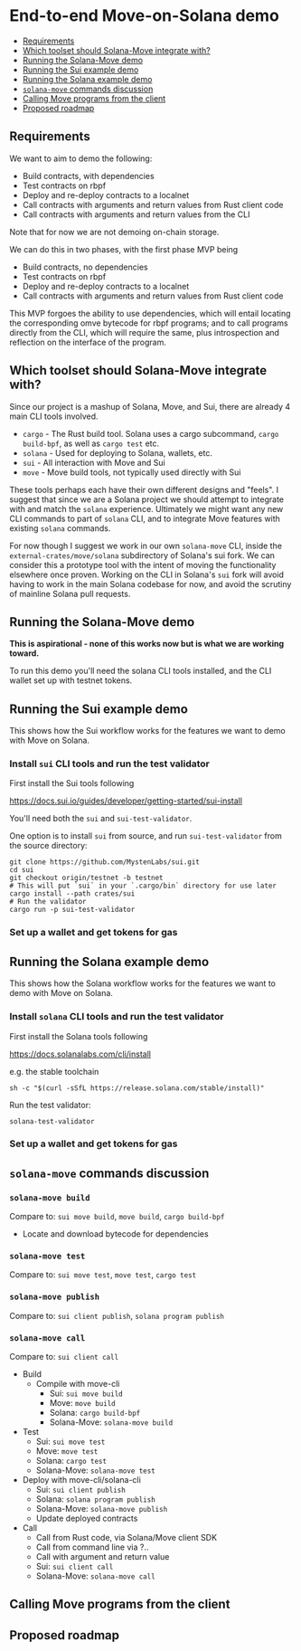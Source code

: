 # End-to-end Move-on-Solana demo

- [Requirements](#user-requirements)
- [Which toolset should Solana-Move integrate with?](#user-which-toolset-should-solana-move-integrate-with)
- [Running the Solana-Move demo](#user-running-the-solana-move-demo)
- [Running the Sui example demo](#user-running-the-sui-example-demo)
- [Running the Solana example demo](#user-running-the-solana-examnple-demo)
- [`solana-move` commands discussion](#user-solana-move-commands)
- [Calling Move programs from the client](#user-calling-move-programs-from-the-client)
- [Proposed roadmap](#user-proposed-roadmap)



## Requirements

We want to aim to demo the following:

- Build contracts, with dependencies
- Test contracts on rbpf
- Deploy and re-deploy contracts to a localnet
- Call contracts with arguments and return values from Rust client code
- Call contracts with arguments and return values from the CLI

Note that for now we are not demoing on-chain storage.

We can do this in two phases, with the first phase MVP being

- Build contracts, no dependencies
- Test contracts on rbpf
- Deploy and re-deploy contracts to a localnet
- Call contracts with arguments and return values from Rust client code

This MVP forgoes the ability to use dependencies,
which will entail locating the corresponding omve bytecode for rbpf programs;
and to call programs directly from the CLI, which will require the same,
plus introspection and reflection on the interface of the program.




## Which toolset should Solana-Move integrate with?

Since our project is a mashup of Solana, Move, and Sui,
there are already 4 main CLI tools involved.

- `cargo` - The Rust build tool. Solana uses a cargo subcommand, `cargo build-bpf`,
  as well as `cargo test` etc.
- `solana` - Used for deploying to Solana, wallets, etc.
- `sui` - All interaction with Move and Sui
- `move` - Move build tools, not typically used directly with Sui

These tools perhaps each have their own different designs and "feels".
I suggest that since we are a Solana project we should attempt to integrate with
and match the `solana` experience. Ultimately we might want any new
CLI commands to part of `solana` CLI, and to integrate Move features with
existing `solana` commands.

For now though I suggest we work in our own `solana-move` CLI, inside the
`external-crates/move/solana` subdirectory of Solana's sui fork.
We can consider this a prototype tool with the intent of moving the functionality
elsewhere once proven. Working on the CLI in Solana's `sui` fork will avoid
having to work in the main Solana codebase for now, and avoid the scrutiny
of mainline Solana pull requests.




## Running the Solana-Move demo

**This is aspirational - none of this works now but is what we are working toward.**

To run this demo you'll need the solana CLI tools installed,
and the CLI wallet set up with testnet tokens.






## Running the Sui example demo

This shows how the Sui workflow works for the features we want to demo with Move on Solana.


### Install `sui` CLI tools and run the test validator

First install the Sui tools following

https://docs.sui.io/guides/developer/getting-started/sui-install

You'll need both the `sui` and `sui-test-validator`.

One option is to install `sui` from source, and run `sui-test-validator` from the source directory:

```
git clone https://github.com/MystenLabs/sui.git
cd sui
git checkout origin/testnet -b testnet
# This will put `sui` in your `.cargo/bin` directory for use later
cargo install --path crates/sui
# Run the validator
cargo run -p sui-test-validator
```


### Set up a wallet and get tokens for gas




## Running the Solana example demo

This shows how the Solana workflow works for the features we want to demo with Move on Solana.


### Install `solana` CLI tools and run the test validator

First install the Solana tools following

https://docs.solanalabs.com/cli/install

e.g. the stable toolchain

```
sh -c "$(curl -sSfL https://release.solana.com/stable/install)"
```

Run the test validator:

```
solana-test-validator
```


### Set up a wallet and get tokens for gas




## `solana-move` commands discussion


### `solana-move build`

Compare to: `sui move build`, `move build`, `cargo build-bpf`

  - Locate and download bytecode for dependencies

### `solana-move test`

Compare to: `sui move test`, `move test`, `cargo test`

### `solana-move publish`

Compare to: `sui client publish`, `solana program publish`

### `solana-move call`

Compare to: `sui client call`


- Build
  - Compile with move-cli
    - Sui: `sui move build`
    - Move: `move build`
    - Solana: `cargo build-bpf`
    - Solana-Move: `solana-move build`
- Test
  - Sui: `sui move test`
  - Move: `move test`
  - Solana: `cargo test`
  - Solana-Move: `solana-move test`
- Deploy with move-cli/solana-cli
  - Sui: `sui client publish`
  - Solana: `solana program publish`
  - Solana-Move: `solana-move publish`
  - Update deployed contracts
- Call
  - Call from Rust code, via Solana/Move client SDK
  - Call from command line via ?..
  - Call with argument and return value
  - Sui: `sui client call`
  - Solana-Move: `solana-move call`




## Calling Move programs from the client



## Proposed roadmap

